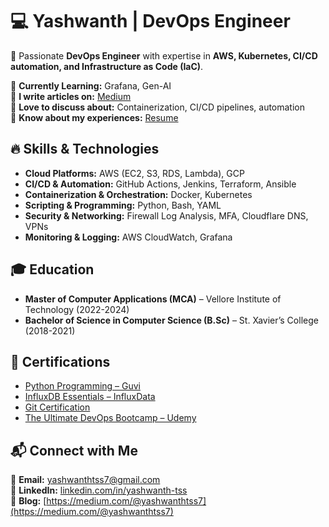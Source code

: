 # 💻 Yashwanth | DevOps Engineer  

🚀 Passionate **DevOps Engineer** with expertise in **AWS, Kubernetes, CI/CD automation, and Infrastructure as Code (IaC)**.

🌱 **Currently Learning:** Grafana, Gen-AI  
📝 **I write articles on:** [Medium](https://medium.com/@yashwanthtss7)  
💬 **Love to discuss about:** Containerization, CI/CD pipelines, automation  
📄 **Know about my experiences:** [Resume](https://yashwanth-tss.tiiny.site)  

## 🔥 Skills & Technologies  
- **Cloud Platforms:** AWS (EC2, S3, RDS, Lambda), GCP  
- **CI/CD & Automation:** GitHub Actions, Jenkins, Terraform, Ansible  
- **Containerization & Orchestration:** Docker, Kubernetes  
- **Scripting & Programming:** Python, Bash, YAML  
- **Security & Networking:** Firewall Log Analysis, MFA, Cloudflare DNS, VPNs  
- **Monitoring & Logging:** AWS CloudWatch, Grafana  

## 🎓 Education  
- **Master of Computer Applications (MCA)** – Vellore Institute of Technology (2022-2024)  
- **Bachelor of Science in Computer Science (B.Sc)** – St. Xavier’s College (2018-2021)  

## 📜 Certifications  
- [Python Programming – Guvi](https://www.guvi.in/verify-certificate?id=2CXk1V1e74Ro99i680)  
- [InfluxDB Essentials – InfluxData](https://www.credly.com/badges/47fda983-3395-44a9-965c-1365720c8ff7/public_url)  
- [Git Certification](https://drive.google.com/file/d/1qqRRhSfbZ_M1BNTEWy10gxbgSyWbJQpp/view?usp=sharing)  
- [The Ultimate DevOps Bootcamp – Udemy](https://www.udemy.com/certificate/UC-27808fdb-1eb8-4076-8848-3d81a157cf92/)  

## 📬 Connect with Me  
📧 **Email:** yashwanthtss7@gmail.com  
💼 **LinkedIn:** [linkedin.com/in/yashwanth-tss](https://www.linkedin.com/in/yashwanth-tss/)  
📝 **Blog:** [https://medium.com/@yashwanthtss7](https://medium.com/@yashwanthtss7)  

<!--
**Yashwanth-2022/Yashwanth-2022** is a ✨ _special_ ✨ repository because its `README.md` (this file) appears on your GitHub profile.

Here are some ideas to get you started:

- 🔭 I’m currently working on ...
- 🌱 I’m currently learning ...
- 👯 I’m looking to collaborate on ...
- 🤔 I’m looking for help with ...
- 💬 Ask me about ...
- 📫 How to reach me: ...
- 😄 Pronouns: ...
- ⚡ Fun fact: ...
-->
